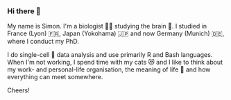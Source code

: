 ### Hi there 👋

My name is Simon. I'm a biologist 🧑‍🔬 studying the brain 🧠.
I studied in France (Lyon) 🇫🇷, Japan (Yokohama) 🇯🇵 and now Germany (Munich) 🇩🇪, where I conduct my PhD.

I do single-cell 🧬 data analysis and use primarily R and Bash languages.
When I'm not working, I spend time with my cats 😻 and I like to think about my work- and personal-life organisation, the meaning of life 🤔 and how everything can meet somewhere.

Cheers!
<!--
**shamansim/shamansim** is a ✨ _special_ ✨ repository because its `README.md` (this file) appears on your GitHub profile.

Here are some ideas to get you started:

- 🔭 I’m currently working on ...
- 🌱 I’m currently learning ...
- 👯 I’m looking to collaborate on ...
- 🤔 I’m looking for help with ...
- 💬 Ask me about ...
- 📫 How to reach me: ...
- 😄 Pronouns: ...
- ⚡ Fun fact: ...
-->

